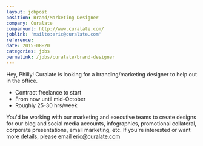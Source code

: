 ```yaml
---
layout: jobpost
position: Brand/Marketing Designer
company: Curalate
companyurl: http://www.curalate.com/
joblink: 'mailto:eric@curalate.com'
reference:
date: 2015-08-20
categories: jobs
permalink: /jobs/curalate/brand-designer
---
```


Hey, Philly! Curalate is looking for a branding/marketing designer to help out in the office.

* Contract freelance to start
* From now until mid-October
* Roughly 25-30 hrs/week 

You'd be working with our marketing and executive teams to create designs for our blog and social media accounts, infographics, promotional collateral, corporate presentations, email marketing, etc. If you're interested or want more details, please email <a href="mailto:eric@curalate.com">eric@curalate.com</a>